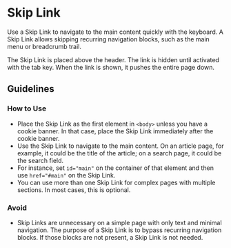 # Skip Link

Use a Skip Link to navigate to the main content quickly with the keyboard.
A Skip Link allows skipping recurring navigation blocks, such as the main menu or breadcrumb trail.

The Skip Link is placed above the header.
The link is hidden until activated with the tab key.
When the link is shown, it pushes the entire page down.

## Guidelines

### How to Use

- Place the Skip Link as the first element in `<body>` unless you have a cookie banner.
  In that case, place the Skip Link immediately after the cookie banner.
- Use the Skip Link to navigate to the main content.
  On an article page, for example, it could be the title of the article; on a search page, it could be the search field.
- For instance, set `id="main"` on the container of that element and then use `href="#main"` on the Skip Link.
- You can use more than one Skip Link for complex pages with multiple sections.
  In most cases, this is optional.

### Avoid

- Skip Links are unnecessary on a simple page with only text and minimal navigation.
  The purpose of a Skip Link is to bypass recurring navigation blocks.
  If those blocks are not present, a Skip Link is not needed.
